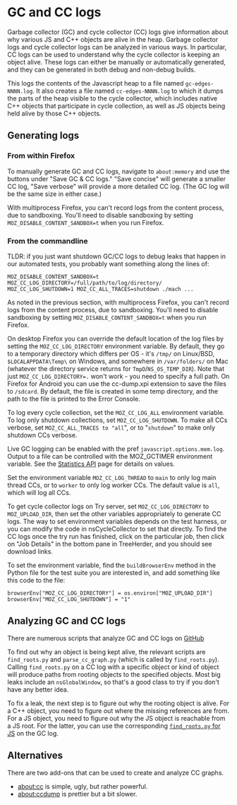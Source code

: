 # GC and CC logs

Garbage collector (GC) and cycle collector (CC) logs give information
about why various JS and C++ objects are alive in the heap. Garbage
collector logs and cycle collector logs can be analyzed in various ways.
In particular, CC logs can be used to understand why the cycle collector
is keeping an object alive. These logs can either be manually or
automatically generated, and they can be generated in both debug and
non-debug builds.

This logs the contents of the Javascript heap to a file named
`gc-edges-NNNN.log`. It also creates a file named `cc-edges-NNNN.log` to
which it dumps the parts of the heap visible to the cycle collector,
which includes native C++ objects that participate in cycle collection,
as well as JS objects being held alive by those C++ objects.

## Generating logs

### From within Firefox

To manually generate GC and CC logs, navigate to `about:memory` and use
the buttons under \"Save GC & CC logs.\" \"Save concise\" will generate
a smaller CC log, \"Save verbose\" will provide a more detailed CC log.
(The GC log will be the same size in either case.)

With multiprocess Firefox, you can't record logs from the content
process, due to sandboxing. You'll need to disable sandboxing by
setting `MOZ_DISABLE_CONTENT_SANDBOX=t` when you run Firefox.

### From the commandline

TLDR: if you just want shutdown GC/CC logs to debug leaks that happen in
our automated tests, you probably want something along the lines of:

    MOZ_DISABLE_CONTENT_SANDBOX=t MOZ_CC_LOG_DIRECTORY=/full/path/to/log/directory/ MOZ_CC_LOG_SHUTDOWN=1 MOZ_CC_ALL_TRACES=shutdown ./mach ...

As noted in the previous section, with multiprocess Firefox, you can't
record logs from the content process, due to sandboxing. You'll need to
disable sandboxing by setting `MOZ_DISABLE_CONTENT_SANDBOX=t` when you
run Firefox.

On desktop Firefox you can override the default location of the log
files by setting the `MOZ_CC_LOG_DIRECTORY` environment variable. By
default, they go to a temporary directory which differs per OS - it's
`/tmp/` on Linux/BSD, `$LOCALAPPDATA\Temp\` on Windows, and somewhere in
`/var/folders/` on Mac (whatever the directory service returns for
`TmpD`/`NS_OS_TEMP_DIR`). Note that just `MOZ_CC_LOG_DIRECTORY=.` won't
work - you need to specify a full path. On Firefox for Android you can
use the cc-dump.xpi
extension to save the files to `/sdcard`. By default, the file is
created in some temp directory, and the path to the file is printed to
the Error Console.

To log every cycle collection, set the `MOZ_CC_LOG_ALL` environment
variable. To log only shutdown collections, set `MOZ_CC_LOG_SHUTDOWN`.
To make all CCs verbose, set `MOZ_CC_ALL_TRACES to "all`\", or to
\"`shutdown`\" to make only shutdown CCs verbose.

Live GC logging can be enabled with the pref
`javascript.options.mem.log`. Output to a file can be controlled with
the MOZ_GCTIMER environment variable. See the [Statistics
API](https://developer.mozilla.org/en-US/docs/Tools/Tools_Toolbox#settings/en-US/docs/SpiderMonkey/Internals/GC/Statistics_API) page for
details on values.

Set the environment variable `MOZ_CC_LOG_THREAD` to `main` to only log
main thread CCs, or to `worker` to only log worker CCs. The default
value is `all`, which will log all CCs.

To get cycle collector logs on Try server, set `MOZ_CC_LOG_DIRECTORY` to
`MOZ_UPLOAD_DIR`, then set the other variables appropriately to generate
CC logs. The way to set environment variables depends on the test
harness, or you can modify the code in nsCycleCollector to set that
directly. To find the CC logs once the try run has finished, click on
the particular job, then click on \"Job Details\" in the bottom pane in
TreeHerder, and you should see download links.

To set the environment variable, find the `buildBrowserEnv` method in
the Python file for the test suite you are interested in, and add
something like this code to the file:

    browserEnv["MOZ_CC_LOG_DIRECTORY"] = os.environ["MOZ_UPLOAD_DIR"]
    browserEnv["MOZ_CC_LOG_SHUTDOWN"] = "1"

## Analyzing GC and CC logs

There are numerous scripts that analyze GC and CC logs on
[GitHub](https://github.com/amccreight/heapgraph/tree/master/cc)


To find out why an object is being kept alive, the relevant scripts are
`find_roots.py` and `parse_cc_graph.py` (which is called by
`find_roots.py`). Calling `find_roots.py` on a CC log with a specific
object or kind of object will produce paths from rooting objects to the
specified objects. Most big leaks include an `nsGlobalWindow`, so
that's a good class to try if you don't have any better idea.

To fix a leak, the next step is to figure out why the rooting object is
alive. For a C++ object, you need to figure out where the missing
references are from. For a JS object, you need to figure out why the JS
object is reachable from a JS root. For the latter, you can use the
corresponding [`find_roots.py` for
JS](https://github.com/amccreight/heapgraph/tree/master/g)
on the GC log.

## Alternatives

There are two add-ons that can be used to create and analyze CC graphs.

-   [about:cc](https://bugzilla.mozilla.org/show_bug.cgi?id=726346)
    is simple, ugly, but rather powerful.
-   [about:ccdump](https://addons.mozilla.org/en-US/firefox/addon/cycle-collector-analyzer/?src=ss)
    is prettier but a bit slower.
